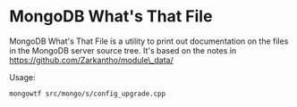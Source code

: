 # MongoDB What's That File

MongoDB What's That File is a utility to print out documentation on the files in the MongoDB server
source tree.  It's based on the notes in https://github.com/Zarkantho/module\_data/

Usage:

    mongowtf src/mongo/s/config_upgrade.cpp
